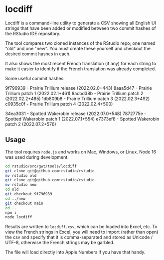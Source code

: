 # locdiff

Locdiff is a command-line utility to generate a CSV showing all English UI strings that
have been added or modified between two commit hashes of the RStudio IDE repository.

The tool compares two cloned instances of the RStudio repo; one named "old" and one "new".
You must create these yourself and checkout the desired commit hashes in each.

It also shows the most recent French translation (if any) for each string to make it easier to
identify if the French translation was already completed.

Some useful commit hashes:

9f796939 - Prairie Trillium release (2022.02.0+443)
8aaa5d47 - Prairie Trillium patch 1 (2022.02.1+461)
8acbd38b - Prairie Trillium patch 2 (2022.02.2+485)
1db809b8 - Prairie Trillium patch 3 (2022.02.3+492)
c0935c0f - Prairie Trillium patch 4 (2022.02.4+500)

34ea3031 - Spotted Wakerobin release (2022.07.0+548)
7872775e - Spotted Wakerobin patch 1 (2022.07.1+554)
e7373ef8 - Spotted Wakerobin patch 2 (2022.07.2+576)

## Usage

The tool requires `node.js` and works on Mac, Windows, or Linux. Node 16 was used
during development.

```bash
cd rstudio/src/gwt/tools/locdiff
git clone git@github.com:rstudio/rstudio
mv rstudio old
git clone git@github.com:rstudio/rstudio
mv rstudio new
cd old
git checkout 9f796939
cd ../new
git checkout main
cd ..
npm i
node locdiff
```

Results are written to `locdiff.csv`, which can be loaded into Excel, etc.
To view the French strings in Excel, you will need to import (rather than open) the csv and
specify that it is comma-separated and stored as Unicode / UTF-8, otherwise the French strings
may be garbled.

The file will load directly into Apple Numbers if you have that handy.
